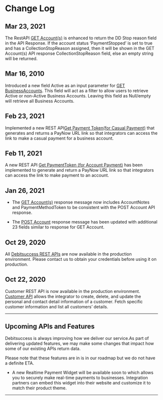 # Change Log


##  Mar 23, 2021
The RestAPI [GET Account(s)](https://oc-debitsuccess.portal.azure-api.net/docs/services/Mock/operations/5dc1d4af15ad1d4dea48b781?&tags=Accounts) is enhanced to return the DD Stop reason field in the API Response. If the account status ‘PaymentStopped’ is set to true and has a CollectionStopReason assigned, then it will be shown in the GET Account(s) API response CollectionStopReason field, else an empty string will be returned.

## Mar 16, 2010

Introduced a new field Active as an input parameter for [GET BusinessAccounts](https://oc-debitsuccess.portal.azure-api.net/docs/services/Mock/operations/5da67acb981fb494d4d20b42?&tags=BusinessAccounts). This field will act as a filter to allow users to retrieve Active or non-Active Business Accounts. Leaving this field as Null/empty will retrieve all Business Accounts.

## Feb 23, 2021
Implemented a new REST API[Get Payment Token(for Casual Payment)](https://oc-debitsuccess.portal.azure-api.net/docs/services/Mock/operations/6032d38d4c55a6c59ff9de42?&groupBy=tag) that generates and returns a PayNow URL link so that integrators can access the link to make a casual payment for a business account.


## Feb 11, 2021
A new REST API [Get PaymentToken (for Account Payment)](https://oc-debitsuccess.portal.azure-api.net/docs/services/Mock/operations/60231eec62d17ed94b9acda8?&groupBy=tag) has been implemented to generate and return a PayNow URL link so that integrators can access the link to make payment to an account.


## Jan 26, 2021

* The [GET Account(s)](https://oc-debitsuccess.portal.azure-api.net/docs/services/Mock/operations/5dc1d4af15ad1d4dea48b781?tags=Accounts&pattern=&groupBy=tag) response message now includes AccountNotes and PaymentMethodToken to be consistent with the POST Account API response.


* The [POST Account](https://oc-debitsuccess.portal.azure-api.net/docs/services/Mock/operations/5dc0a46f2f4e8967ea68c2ae?) response message has been updated with additional 23 fields similar to response for GET Account.



## Oct 29, 2020

All [Debitsuccess REST APIs](https://debitsuccess.atlassian.net/wiki/spaces/DDE/pages/1157791982/API+Resources) are now available in the production environment. Please contact us to obtain your credentials before using it on production. 

## Oct 22, 2020

Customer REST API is now available in the production environment. [Customer API](https://debitsuccess.atlassian.net/wiki/spaces/DDE/pages/1255670914/Customer+Details#Customer) allows the integrator to create, delete, and update the personal and contact detail information of a customer. Fetch specific customer information and list all customers’ details. 

******

## Upcoming APIs and Features
Debitsuccess is always improving how we deliver our service.As part of delivering updated features, we may make some changes that impact how some of our existing APIs return data.

Please note that these features are in is in our roadmap but we do not have a definite ETA.


* A new Realtime Payment Widget will be available soon to which allows you to securely make real-time payments to businesses. Integration partners can embed this widget into their website and customize it to match their product theme.


*****

